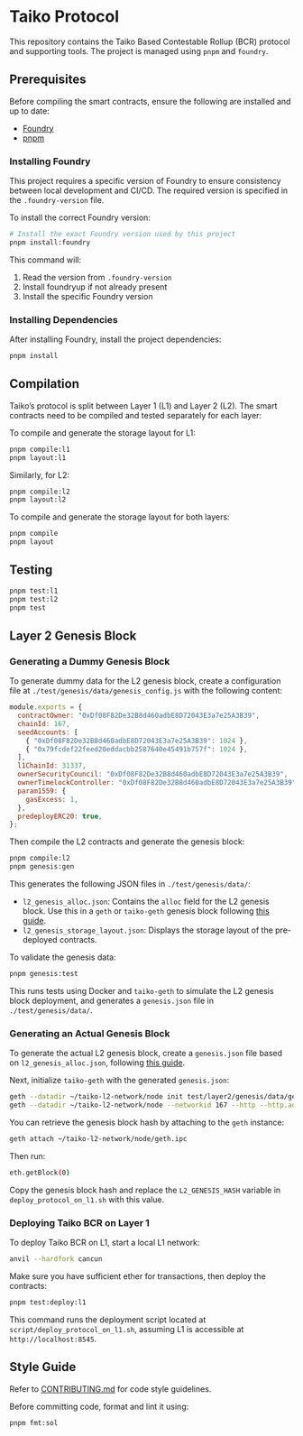 # Taiko Protocol

This repository contains the Taiko Based Contestable Rollup (BCR) protocol and supporting tools. The project is managed using `pnpm` and `foundry`.

## Prerequisites

Before compiling the smart contracts, ensure the following are installed and up to date:

- [Foundry](https://book.getfoundry.sh/)
- [pnpm](https://pnpm.io/)

### Installing Foundry

This project requires a specific version of Foundry to ensure consistency between local development and CI/CD. The required version is specified in the `.foundry-version` file.

To install the correct Foundry version:

```bash
# Install the exact Foundry version used by this project
pnpm install:foundry
```

This command will:

1. Read the version from `.foundry-version`
2. Install foundryup if not already present
3. Install the specific Foundry version

### Installing Dependencies

After installing Foundry, install the project dependencies:

```bash
pnpm install
```

## Compilation

Taiko’s protocol is split between Layer 1 (L1) and Layer 2 (L2). The smart contracts need to be compiled and tested separately for each layer:

To compile and generate the storage layout for L1:

```bash
pnpm compile:l1
pnpm layout:l1
```

Similarly, for L2:

```bash
pnpm compile:l2
pnpm layout:l2
```

To compile and generate the storage layout for both layers:

```bash
pnpm compile
pnpm layout
```

## Testing

```bash
pnpm test:l1
pnpm test:l2
pnpm test
```

## Layer 2 Genesis Block

### Generating a Dummy Genesis Block

To generate dummy data for the L2 genesis block, create a configuration file at `./test/genesis/data/genesis_config.js` with the following content:

```javascript
module.exports = {
  contractOwner: "0xDf08F82De32B8d460adbE8D72043E3a7e25A3B39",
  chainId: 167,
  seedAccounts: [
    { "0xDf08F82De32B8d460adbE8D72043E3a7e25A3B39": 1024 },
    { "0x79fcdef22feed20eddacbb2587640e45491b757f": 1024 },
  ],
  l1ChainId: 31337,
  ownerSecurityCouncil: "0xDf08F82De32B8d460adbE8D72043E3a7e25A3B39",
  ownerTimelockController: "0xDf08F82De32B8d460adbE8D72043E3a7e25A3B39",
  param1559: {
    gasExcess: 1,
  },
  predeployERC20: true,
};
```

Then compile the L2 contracts and generate the genesis block:

```bash
pnpm compile:l2
pnpm genesis:gen
```

This generates the following JSON files in `./test/genesis/data/`:

- `l2_genesis_alloc.json`: Contains the `alloc` field for the L2 genesis block. Use this in a `geth` or `taiko-geth` genesis block following [this guide](https://geth.ethereum.org/docs/fundamentals/private-network#creating-genesis-block).
- `l2_genesis_storage_layout.json`: Displays the storage layout of the pre-deployed contracts.

To validate the genesis data:

```bash
pnpm genesis:test
```

This runs tests using Docker and `taiko-geth` to simulate the L2 genesis block deployment, and generates a `genesis.json` file in `./test/genesis/data/`.

### Generating an Actual Genesis Block

To generate the actual L2 genesis block, create a `genesis.json` file based on `l2_genesis_alloc.json`, following [this guide](https://geth.ethereum.org/docs/fundamentals/private-network#creating-genesis-block).

Next, initialize `taiko-geth` with the generated `genesis.json`:

```bash
geth --datadir ~/taiko-l2-network/node init test/layer2/genesis/data/genesis.json
geth --datadir ~/taiko-l2-network/node --networkid 167 --http --http.addr 127.0.0.1 --http.port 8552 --http.corsdomain "*"
```

You can retrieve the genesis block hash by attaching to the `geth` instance:

```bash
geth attach ~/taiko-l2-network/node/geth.ipc
```

Then run:

```bash
eth.getBlock(0)
```

Copy the genesis block hash and replace the `L2_GENESIS_HASH` variable in `deploy_protocol_on_l1.sh` with this value.

### Deploying Taiko BCR on Layer 1

To deploy Taiko BCR on L1, start a local L1 network:

```bash
anvil --hardfork cancun
```

Make sure you have sufficient ether for transactions, then deploy the contracts:

```bash
pnpm test:deploy:l1
```

This command runs the deployment script located at `script/deploy_protocol_on_l1.sh`, assuming L1 is accessible at `http://localhost:8545`.

## Style Guide

Refer to [CONTRIBUTING.md](../../CONTRIBUTING.md) for code style guidelines.

Before committing code, format and lint it using:

```bash
pnpm fmt:sol
```
